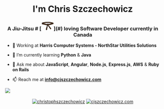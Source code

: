 <h1 align="center">I'm Chris Szczechowicz</h1>
<h3 align="center">A Jiu-Jitsu 
  # [<img src="https://raw.githubusercontent.com/AppSecure-nrw/security-belts/assets/belt-img/08_security-belt-brown.svg" width="40" />](#) 
  loving Software Developer currently in Canada
</h3>

- :briefcase: Working at **Harris Computer Systems - NorthStar Utilities Solutions**

- 🌱 I’m currently learning **Python** & **Java**

- 💬 Ask me about **JavaScript**, **Angular**, **Node.js**, **Express.js**, **AWS** & **Ruby on Rails**

- 📫 Reach me at **info@cjszczechowicz.com**

![](http://github-profile-summary-cards.vercel.app/api/cards/repos-per-language?username=christophszcz&theme=default)

<p align="center">
<a href="https://linkedin.com/in/christophszczechowicz" target="blank"><img align="center" src="https://cdn.jsdelivr.net/npm/simple-icons@3.0.1/icons/linkedin.svg" alt="christophszczechowicz" height="30" width="30" /></a>
<a href="https://cjszczechowicz.com" target="blank"><img align="center" src="https://hdclipartall.com/images/website-clipart-web-symbol-cliparts-free-download-clip-art-free-clip-art-on-pertaining-to-2000x2000.png" alt="cjszczechowicz.com" height="30" width="30" /></a>
</p>
